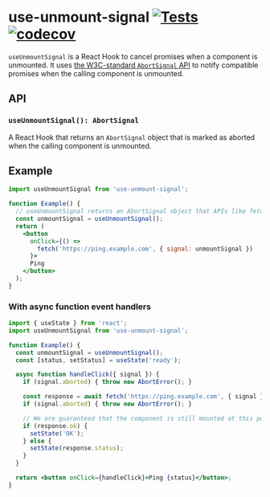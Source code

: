 # use-unmount-signal [![Tests](https://github.com/expo/use-unmount-signal/actions/workflows/tests.yml/badge.svg)](https://github.com/expo/use-unmount-signal/actions/workflows/tests.yml) [![codecov](https://codecov.io/gh/expo/use-unmount-signal/branch/main/graph/badge.svg?token=6YVSvvk4zB)](https://codecov.io/gh/expo/use-unmount-signal)

`useUnmountSignal` is a React Hook to cancel promises when a component is unmounted. It uses [the W3C-standard `AbortSignal` API](https://dom.spec.whatwg.org/#interface-AbortSignal) to notify compatible promises when the calling component is unmounted.

## API

### `useUnmountSignal(): AbortSignal`

A React Hook that returns an `AbortSignal` object that is marked as aborted when the calling component is unmounted.

## Example

```jsx
import useUnmountSignal from 'use-unmount-signal';

function Example() {
  // useUnmountSignal returns an AbortSignal object that APIs like fetch accept
  const unmountSignal = useUnmountSignal();
  return (
    <button
      onClick={() =>
        fetch('https://ping.example.com', { signal: unmountSignal })
      }>
      Ping
    </button>
  );
}
```

### With async function event handlers

```jsx
import { useState } from 'react';
import useUnmountSignal from 'use-unmount-signal';

function Example() {
  const unmountSignal = useUnmountSignal();
  const [status, setStatus] = useState('ready');

  async function handleClick({ signal }) {
    if (signal.aborted) { throw new AbortError(); }

    const response = await fetch('https://ping.example.com', { signal });
    if (signal.aborted) { throw new AbortError(); }

    // We are guaranteed that the component is still mounted at this point
    if (response.ok) {
      setState('OK');
    } else {
      setState(response.status);
    }
  }

  return <button onClick={handleClick}>Ping {status}</button>;
}
```
